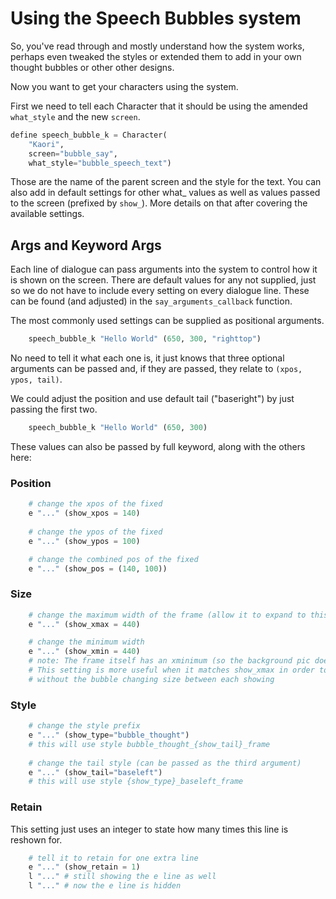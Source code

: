 # Using the Speech Bubbles system

So, you've read through and mostly understand how the system works, perhaps even tweaked the styles or extended them to add in your own thought bubbles or other other designs.

Now you want to get your characters using the system.

First we need to tell each Character that it should be using the amended `what_style` and the new `screen`.
```py
define speech_bubble_k = Character(
    "Kaori", 
    screen="bubble_say",
    what_style="bubble_speech_text")
```
Those are the name of the parent screen and the style for the text. You can also add in default settings for other what_ values as well as values passed to the screen (prefixed by `show_`). More details on that after covering the available settings.

## Args and Keyword Args

Each line of dialogue can pass arguments into the system to control how it is shown on the screen. There are default values for any not supplied, just so we do not have to include every setting on every dialogue line. These can be found (and adjusted) in the `say_arguments_callback` function.

The most commonly used settings can be supplied as positional arguments.
```py
    speech_bubble_k "Hello World" (650, 300, "righttop")
```
No need to tell it what each one is, it just knows that three optional arguments can be passed and, if they are passed, they relate to `(xpos, ypos, tail)`.

We could adjust the position and use default tail ("baseright") by just passing the first two.

```py
    speech_bubble_k "Hello World" (650, 300)
```

These values can also be passed by full keyword, along with the others here:
### Position
```py
    # change the xpos of the fixed
    e "..." (show_xpos = 140)
    
    # change the ypos of the fixed
    e "..." (show_ypos = 100)

    # change the combined pos of the fixed
    e "..." (show_pos = (140, 100))
```
### Size
```py
    # change the maximum width of the frame (allow it to expand to this width)
    e "..." (show_xmax = 440)

    # change the minimum width
    e "..." (show_xmin = 440)
    # note: The frame itself has an xminimum (so the background pic does not shrink and look odd)
    # This setting is more useful when it matches show_xmax in order to use things like extend
    # without the bubble changing size between each showing
```
### Style
```py
    # change the style prefix
    e "..." (show_type="bubble_thought")
    # this will use style bubble_thought_{show_tail}_frame
    
    # change the tail style (can be passed as the third argument)
    e "..." (show_tail="baseleft")
    # this will use style {show_type}_baseleft_frame
```
### Retain

This setting just uses an integer to state how many times this line is reshown for.
```py
    # tell it to retain for one extra line
    e "..." (show_retain = 1)
    l "..." # still showing the e line as well
    l "..." # now the e line is hidden
```

